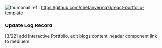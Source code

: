 ![thumbnail](https://user-images.githubusercontent.com/16558205/180779213-ea740975-3df1-460a-a964-0a623ee25872.png)
ref : https://github.com/chetanverma16/react-portfolio-template

### Update Log Record
[3/22] add Interactive Portfolio, edit blogs content, header component link to mediuem